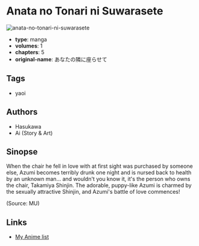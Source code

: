 # Anata no Tonari ni Suwarasete

![anata-no-tonari-ni-suwarasete](https://cdn.myanimelist.net/images/manga/1/152533.jpg)

-   **type**: manga
-   **volumes**: 1
-   **chapters**: 5
-   **original-name**: あなたの隣に座らせて

## Tags

-   yaoi

## Authors

-   Hasukawa
-   Ai (Story & Art)

## Sinopse

When the chair he fell in love with at first sight was purchased by someone else, Azumi becomes terribly drunk one night and is nursed back to health by an unknown man... and wouldn't you know it, it's the person who owns the chair, Takamiya Shinjin. The adorable, puppy-like Azumi is charmed by the sexually attractive Shinjin, and Azumi's battle of love commences!

(Source: MU)

## Links

-   [My Anime list](https://myanimelist.net/manga/2411/Anata_no_Tonari_ni_Suwarasete)
